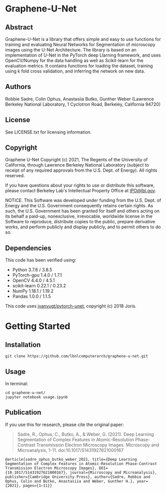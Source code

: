 # Graphene-U-Net

## Abstract

Graphene-U-Net is a library that offers simple and easy to use functions for training and evaluating Neural Networks for Segmentation of microscopy images using the U-Net Architecture. The library is based on an implementation of U-Net in the PyTorch deep Llarning framework, and uses OpenCV/Numpy for the data handling as well as Scikit-learn for the evaluation metrics. It contains functions for loading the dataset, training using k fold cross validation, and inferring the network on new data.

## Authors

Robbie Sadre, Colin Ophus, Anastasiia Butko, Gunther Weber (Lawrence Berkeley National Laboratory, 1 Cyclotron Road, Berkeley, California 94720)

## License

See LICENSE.txt for licensing information.


## Copyright

Graphene U-Net Copyright (c) 2021, The Regents of the University of 
California, through Lawrence Berkeley National Laboratory (subject to 
receipt of any required approvals from the U.S. Dept. of Energy). 
All rights reserved.

If you have questions about your rights to use or distribute this software,
please contact Berkeley Lab's Intellectual Property Office at
IPO@lbl.gov.

NOTICE.  This Software was developed under funding from the U.S. Dept.
of Energy and the U.S. Government consequently retains certain rights.  As
such, the U.S. Government has been granted for itself and others acting on
its behalf a paid-up, nonexclusive, irrevocable, worldwide license in the
Software to reproduce, distribute copies to the public, prepare derivative 
works, and perform publicly and display publicly, and to permit others to do so.

## Dependencies

This code has been verified using:

  * Python 3.7.6 / 3.8.5 
  * PyTorch-gpu 1.4.0  / 1.7.1
  * OpenCV 4.4.0  / 4.5.1
  * scikit-learn 0.22.1  / 0.23.2
  * NumPy 1.18.1  / 1.19.2
  * Pandas 1.0.0  / 1.1.5

This code uses [jvanvugt/pytorch-unet](https://github.com/jvanvugt/pytorch-unet/), copyright (c) 2018 Joris. 

# Getting Started

## Installation

```
git clone https://github.com/lbnlcomputerarch/graphene-u-net.git
```

## Usage

In terminal:
```
cd graphene-u-net/ 
jupyter notebook usage.ipynb  
```
## Publication

If you use this for research, please cite the original paper:

> Sadre, R., Ophus, C., Butko, A., & Weber, G. (2021). Deep Learning Segmentation of Complex Features in Atomic-Resolution Phase-Contrast Transmission Electron Microscopy Images. Microscopy and Microanalysis, 1-11. doi:10.1017/S1431927621000167


```
@article{sadre_ophus_butko_weber_2021, title={Deep Learning Segmentation of Complex Features in Atomic-Resolution Phase-Contrast Transmission Electron Microscopy Images}, DOI={10.1017/S1431927621000167}, journal={Microscopy and Microanalysis}, publisher={Cambridge University Press}, author={Sadre, Robbie and Ophus, Colin and Butko, Anastasiia and Weber, Gunther H.}, year={2021}, pages={1–11}}

```
